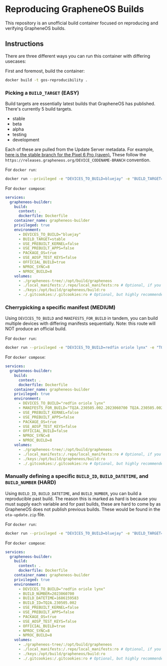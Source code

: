 # Reproducing GrapheneOS Builds

This repository is an unofficial build container focused on reproducing and verifying GrapheneOS builds.

## Instructions

There are three different ways you can run this container with differing usecases:

First and foremost, build the container:

```bash
docker build -t gos-reproducibility .
```

### Picking a `BUILD_TARGET` (EASY)

Build targets are essentially latest builds that GrapheneOS has published. There's currently 5 build targets.

- stable
- beta
- alpha
- testing
- development

Each of these are pulled from the Update Server metadata. For example, [here is the stable branch for the Pixel 6 Pro (raven).](https://releases.grapheneos.org/raven-stable) These follow the `https://releases.grapheneos.org/DEVICE_CODENAME-BRANCH` convention.

For `docker run`:

```bash
docker run --privileged -e "DEVICES_TO_BUILD=bluejay" -e "BUILD_TARGET=stable" -v "./grapheneos-tree/:/opt/build/grapheneos/" -v "./local_manifests:/.repo/local_manifests:ro" -v "./keys:/opt/build/grapheneos/build:ro" -v "./.gitcookies:/.gitcookies:ro" gos-reproducibility
```

For `docker compose`:

```yaml
services:
  grapheneos-builder:
    build:
      context: .
      dockerfile: Dockerfile
    container_name: grapheneos-builder
    privileged: true
    environment:
      - DEVICES_TO_BUILD="bluejay"
      - BUILD_TARGET=stable
      - USE_PREBUILT_KERNEL=false
      - USE_PREBUILT_APPS=false
      - PACKAGE_OS=true
      - USE_AOSP_TEST_KEYS=false
      - OFFICIAL_BUILD=true
      - NPROC_SYNC=8
      - NPROC_BUILD=8
    volumes:
      - ./grapheneos-tree/:/opt/build/grapheneos
      - ./local_manifests:/.repo/local_manifests:ro # Optional, if you have forks with patches to apply
      - ./keys:/opt/build/grapheneos/build:ro
      - ./.gitcookies:/.gitcookies:ro # Optional, but highly recommended
```

### Cherrypicking a specific manifest (MEDIUM)

Using `DEVICES_TO_BUILD` and `MANIFESTS_FOR_BUILD` in tandem, you can build multiple devices with differing manifests sequentially. Note: this route will NOT produce an official build.

For `docker run`:

```bash
docker run --privileged -e "DEVICES_TO_BUILD=redfin oriole lynx" -e "TQ2A.230505.002.2023060700 TQ2A.230505.002.2023060700 TQ2B.230505.005.A1.2023060700" -e "OFFICIAL_BUILD=false" -v "./grapheneos-tree/:/opt/build/grapheneos/" -v "./local_manifests:/.repo/local_manifests:ro" -v "./keys:/opt/build/grapheneos/build:ro" -v "./.gitcookies:/.gitcookies:ro" gos-reproducibility
```

For `docker compose`:

```yaml
services:
  grapheneos-builder:
    build:
      context: .
      dockerfile: Dockerfile
    container_name: grapheneos-builder
    privileged: true
    environment:
      - DEVICES_TO_BUILD="redfin oriole lynx"
      - MANIFESTS_FOR_BUILD="TQ2A.230505.002.2023060700 TQ2A.230505.002.2023060700 TQ2B.230505.005.A1.2023060700"
      - USE_PREBUILT_KERNEL=false
      - USE_PREBUILT_APPS=false
      - PACKAGE_OS=true
      - USE_AOSP_TEST_KEYS=false
      - OFFICIAL_BUILD=false
      - NPROC_SYNC=8
      - NPROC_BUILD=8
    volumes:
      - ./grapheneos-tree/:/opt/build/grapheneos
      - ./local_manifests:/.repo/local_manifests:ro # Optional, if you have forks with patches to apply
      - ./keys:/opt/build/grapheneos/build:ro
      - ./.gitcookies:/.gitcookies:ro # Optional, but highly recommended
```

### Manually defining a specific `BUILD_ID`, `BUILD_DATETIME`, and `BUILD_NUMBER` (HARD)

Using `BUILD_ID`, `BUILD_DATETIME`, and `BUILD_NUMBER`, you can build a reproducible past build. The reason this is marked as hard is because you must supply each variable and for past builds, these are hard to come by as GrapheneOS does not publish previous builds. These would be found in the `ota-update.zip` file.

For `docker run`:

```bash
docker run --privileged -e "DEVICES_TO_BUILD=bluejay" -e "BUILD_TARGET=stable" -v "./grapheneos-tree/:/opt/build/grapheneos/" -v "./local_manifests:/.repo/local_manifests:ro" -v "./keys:/opt/build/grapheneos/build:ro" -v "./.gitcookies:/.gitcookies:ro" gos-reproducibility
```

For `docker compose`:

```yaml
services:
  grapheneos-builder:
    build:
      context: .
      dockerfile: Dockerfile
    container_name: grapheneos-builder
    privileged: true
    environment:
      - DEVICES_TO_BUILD="redfin oriole lynx"
      - BUILD_NUMBER=2023060700
      - BUILD_DATETIME=1686159583 
      - BUILD_ID=TQ2A.230505.002
      - USE_PREBUILT_KERNEL=false
      - USE_PREBUILT_APPS=false
      - PACKAGE_OS=true
      - USE_AOSP_TEST_KEYS=false
      - OFFICIAL_BUILD=true
      - NPROC_SYNC=8
      - NPROC_BUILD=8
    volumes:
      - ./grapheneos-tree/:/opt/build/grapheneos
      - ./local_manifests:/.repo/local_manifests:ro # Optional, if you have forks with patches to apply
      - ./keys:/opt/build/grapheneos/build:ro
      - ./.gitcookies:/.gitcookies:ro # Optional, but highly recommended
```
